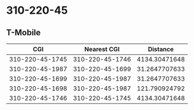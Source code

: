 # 310-220-45
## T-Mobile


| CGI | Nearest CGI | Distance |
|-----|-------------|----------|
| 310-220-45-1745 | 310-220-45-1746 | 4134.30471648 |
| 310-220-45-1987 | 310-220-45-1699 | 31.2647707633 |
| 310-220-45-1699 | 310-220-45-1987 | 31.2647707633 |
| 310-220-45-1698 | 310-220-45-1987 | 121.790924792 |
| 310-220-45-1746 | 310-220-45-1745 | 4134.30471648 |
